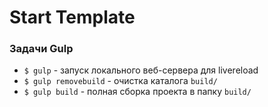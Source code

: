 <h1>Start Template</h1>


### Задачи Gulp
 - `$ gulp` - запуск локального веб-сервера для livereload
 - `$ gulp removebuild` - очистка каталога `build/`
 - `$ gulp build` - полная сборка проекта в папку `build/`
